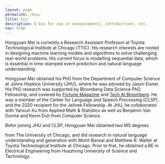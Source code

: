 ```yaml
---
layout: page
permalink: /bio/
title: bio
description: A bio for use in announcements, introductions, etc. 
nav: true
---
```


Hongyuan Mei is currently a Research Assistant Professor at Toyota Technological Institute at Chicago (TTIC). 
His research interests are rooted in designing machine learning models and algorithms to solve challenging real-world problems.
His current focus is modelling sequential data, which is essential in time-stamped event prediction and natural language understanding. 

Hongyuan Mei obtained his PhD from the Department of Computer Science at Johns Hopkins University (JHU), where he was advised by Jason Eisner. 
His PhD research was supported by Bloomberg Data Science PhD Fellowship, and covered by [Fortune Magazine](https://fortune.com/2020/09/08/disco-bell-bottoms-big-hair-and-cutting-edge-a-i/) and [Tech At Bloomberg](https://www.techatbloomberg.com/blog/icml-2020-bloomberg-ph-d-fellow-combines-datalog-and-neural-networks-to-model-dynamic-databases/). 
He was a member of the Center for Language and Speech Processing (CLSP), and the 2020 recipient for the Jelinek Fellowship. 
At JHU, he collaborated with Yanxun Xu from Applied Math & Statistics as well as Benjamin Van Durme and Kevin Duh from Computer Science.

Befor joining JHU and CLSP, Hongyuan Mei obtained two MS degrees 
<!---(in Physical Science and Financial Mathematics)-->
from The University of Chicago, 
and did research in natural language understanding and generation with Mohit Bansal and Matthew R. Walter at Toyota Technological Institute at Chicago. 
Prior to that, he obtained a BE in Electrical Engineering from Huazhong University of Science and Technology.